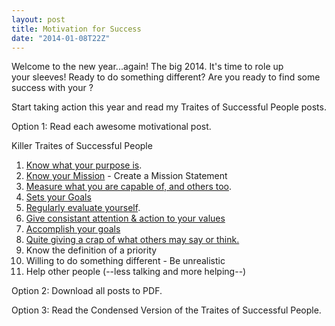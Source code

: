 ```yaml
---
layout: post
title: Motivation for Success
date: "2014-01-08T22Z"
---
```


Welcome to the new year...again! The big 2014. It's time to role up your sleeves! Ready to do something different? Are you ready to find some success with your ?

Start taking action this year and read my Traites of Successful People posts.

Option 1: Read each awesome motivational post.

Killer Traites of Successful People

<ol>
	<li><a title="Building Your Purpose" href="http://www.chancesmith.org/building-motivation-muscles-for-success/">Know what your purpose is</a>.</li>
	<li><a title="Create Your First Mission Statement" href="http://www.chancesmith.org/create-your-first-mission-statement/">Know your Mission</a> - Create a Mission Statement</li>
	<li><a title="Know Your Limits" href="http://www.chancesmith.org/feed-the-bear-and-you-will-know-your-limits/">Measure what you are capable of, and others too</a>.</li>
	<li><a title="Set Goals and Grow" href="http://www.chancesmith.org/if-you-dont-have-goals-you-plan-to-fail/">Sets your Goals</a></li>
	<li><a title="Regularly Evaluate How You Are Doing" href=" http://www.chancesmith.org/how-much-fat-do-you-have">Regularly evaluate yourself</a>.</li>
	<li><a title="Put Attention &amp; Action to your Values" href="http://www.chancesmith.org/put-more-attention-and-action-into-your-values/">Give consistant attention &amp; action to your values</a></li>
	<li><a title="Motivation: Success Takes Action" href="http://www.chancesmith.org/success-takes-action/">Accomplish your goals</a></li>
	<li><a title="Find Success No Matter What Other May Think" href="http://www.chancesmith.org/find-success-and-stop-caring-what-others-think/">Quite giving a crap of what others may say or think.</a></li>
	<li>Know the definition of a priority</li>
	<li>Willing to do something different - Be unrealistic</li>
	<li>Help other people (--less talking and more helping--)</li>
</ol>
Option 2: Download all posts to PDF.

Option 3: Read the Condensed Version of the Traites of Successful People.

